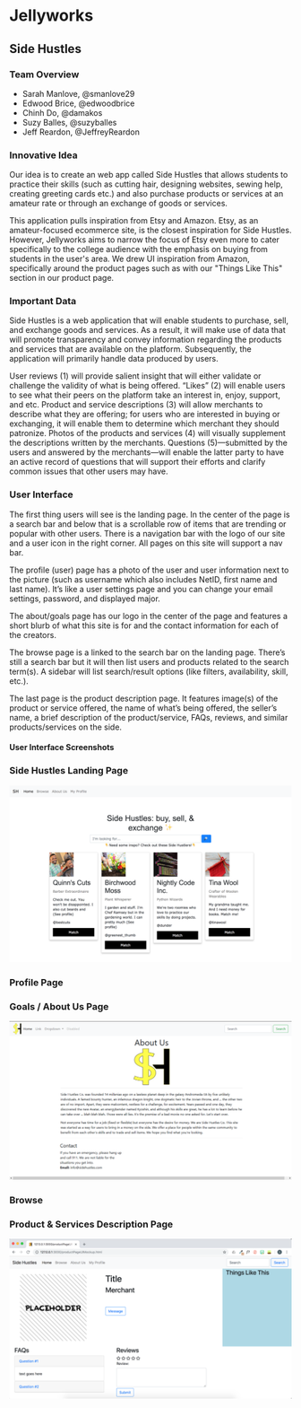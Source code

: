 # Jellyworks

## Side Hustles 

### Team Overview

* Sarah Manlove, @smanlove29
* Edwood Brice, @edwoodbrice
* Chinh Do, @damakos
* Suzy Balles, @suzyballes
* Jeff Reardon, @JeffreyReardon

### Innovative Idea

Our idea is to create an web app called Side Hustles that allows students to practice their skills (such as cutting hair, designing websites, sewing help, creating greeting cards etc.) and also purchase products or services at an amateur rate or through an exchange of goods or services. 

This application pulls inspiration from Etsy and Amazon. Etsy, as an amateur-focused ecommerce site, is the closest inspiration for Side Hustles. However, Jellyworks aims to narrow the focus of Etsy even more to cater specifically to the college audience with the emphasis on buying from students in the user's area. We drew UI inspiration from Amazon, specifically around the product pages such as with our "Things Like This" section in our product page. 

### Important Data

Side Hustles is a web application that will enable students to purchase, sell, and exchange goods and services. As a result, it will make use of data that will promote transparency and convey information regarding the products and services that are available on the platform. Subsequently, the application will primarily handle data produced by users.  

User reviews (1) will provide salient insight that will either validate or challenge the validity of what is being offered. “Likes” (2) will enable users to see what their peers on the platform take an interest in, enjoy, support, and etc. Product and service descriptions (3) will allow merchants to describe what they are offering; for users who are interested in buying or exchanging, it will enable them to determine which merchant they should patronize. Photos of the products and services (4) will visually supplement the descriptions written by the merchants. Questions (5)—submitted by the users and answered by the merchants—will enable the latter party to have an active record of questions that will support their efforts and clarify common issues that other users may have. 

### User Interface

The first thing users will see is the landing page. In the center of the page is a search bar and below that is a scrollable row of items that are trending or popular with other users. There is a navigation bar with the logo of our site and a user icon in the right corner. All pages on this site will support a nav bar. 

The profile (user) page has a photo of the user and user information next to the picture (such as username which also includes NetID, first name and last name). It’s like a user settings page and you can change your email settings, password, and displayed major. 

The about/goals page has our logo in the center of the page and features a short blurb of what this site is for and the contact information for each of the creators. 

The browse page is a linked to the search bar on the landing page. There’s still a search bar but it will then list users and products related to the search term(s). A sidebar will list search/result options (like filters, availability, skill, etc.). 

The last page is the product description page. It features image(s) of the product or service offered, the name of what’s being offered, the seller’s name, a brief description of the product/service, FAQs, reviews, and similar products/services on the side.

#### User Interface Screenshots 

### Side Hustles Landing Page
![Test_Label](imgs/SideHustlesLandingPage.png)
### Profile Page

### Goals / About Us Page
![image of about page](imgs/about&#32;page&#32;screenshot.png)

### Browse 

### Product & Services Description Page
![example image](imgs/productPage.png)




